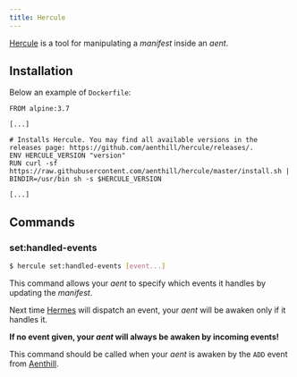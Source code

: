 ```yaml
---
title: Hercule
---
```


[Hercule](https://github.com/aenthill/hercule) is a tool for manipulating a *manifest* inside an *aent*.


## Installation

Below an example of <code>Dockerfile</code>: 

```
FROM alpine:3.7

[...]

# Installs Hercule. You may find all available versions in the releases page: https://github.com/aenthill/hercule/releases/.
ENV HERCULE_VERSION "version"
RUN curl -sf https://raw.githubusercontent.com/aenthill/hercule/master/install.sh | BINDIR=/usr/bin sh -s $HERCULE_VERSION

[...]
```

## Commands

### set:handled-events

```bash
$ hercule set:handled-events [event...]
```

This command allows your *aent* to specify which events it handles by updating the *manifest*.

Next time [Hermes](https://github.com/aenthill/hermes) will dispatch an event, your *aent* will be awaken only if it handles it.

**If no event given, your *aent* will always be awaken by incoming events!**

This command should be called when your *aent* is awaken by the <code>ADD</code> event from [Aenthill](https://github.com/aenthill/aenthill).